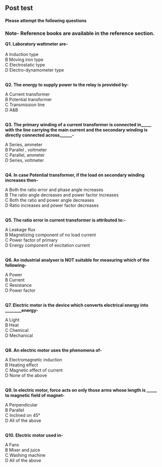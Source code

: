 ## Post test
#### Please attempt the following questions

### Note- Reference books are available in the reference section.

<b> Q1. Laboratory wattmeter are- </b> <br>
<br>
A   Induction type<br>
B   Moving iron type<br>
C   Electrostatic type<br>
D   Electro-dynamometer type<br>
<br>

<b> Q2. The energy to supply power to the relay is provided by-</b> <br> 

A   Current transformer<br>
B   Potential transformer<br>
C  Transmission line <br>
D   A&B <br>
<br>

<b>Q3. The primary winding of a current transformer is connected in_____ with the line carrying the main current and the secondary winding is directly connected across______-</b> <br>

A   Series, ammeter<br>
B   Parallel , voltmeter<br>
C   Parallel, ammeter<br>
D  Series, voltmeter <br><br>


<b>Q4. In case Potential transformer, if the load on secondary winding increases then-</b><br>

A   Both the ratio error and phase angle increases<br>
B   The ratio angle decreases and power factor increases<br>
C   Both the ratio and power angle decreases<br>
D   Ratio increases and power factor decreases<br><br>


<b>Q5. The ratio error in current transformer is attributed to:-</b><br>

A   Leakage flux<br>
B  Magnetizing component of no load current<br>
C   Power factor of primary<br>
D  Energy component of excitation current<br>
<br>

<b>Q6. An industrial analyser is NOT suitable for measuring which of the following-</b><br>

A  Power<br>
B  Current<br>
C   Resistance<br>
D  Power factor<br>
<br>

<b>Q7. Electric motor is the device which converts electrical energy into ________energy-</b><br>

A   Light<br>
B  Heat<br>
C   Chemical<br>
D  Mechanical<br>
<br>

<b>Q8. An electric motor uses the phenomena of-</b><br>

A   Electromagnetic induction<br>
B  Heating effect<br>
C   Magnetic effect of current<br>
D  None of the above<br>
<br>

<b>Q9. In electric motor, force acts on only those arms whose length is _____ to magnetic field of magnet-</b><br>

A   Perpendicular<br>
B  Parallel<br>
C  Inclined on 45°<br>
D  All of the above<br>
<br>

<b>Q10. Electric motor used in-</b><br>

A  Fans<br>
B  Mixer and juice<br>
C  Washing machine<br>
D  All of the above<br>
<br>








